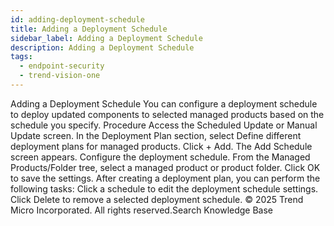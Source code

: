 ```yaml
---
id: adding-deployment-schedule
title: Adding a Deployment Schedule
sidebar_label: Adding a Deployment Schedule
description: Adding a Deployment Schedule
tags:
  - endpoint-security
  - trend-vision-one
---
```


 Adding a Deployment Schedule You can configure a deployment schedule to deploy updated components to selected managed products based on the schedule you specify. Procedure Access the Scheduled Update or Manual Update screen. In the Deployment Plan section, select Define different deployment plans for managed products. Click + Add. The Add Schedule screen appears. Configure the deployment schedule. From the Managed Products/Folder tree, select a managed product or product folder. Click OK to save the settings. After creating a deployment plan, you can perform the following tasks: Click a schedule to edit the deployment schedule settings. Click Delete to remove a selected deployment schedule. © 2025 Trend Micro Incorporated. All rights reserved.Search Knowledge Base
